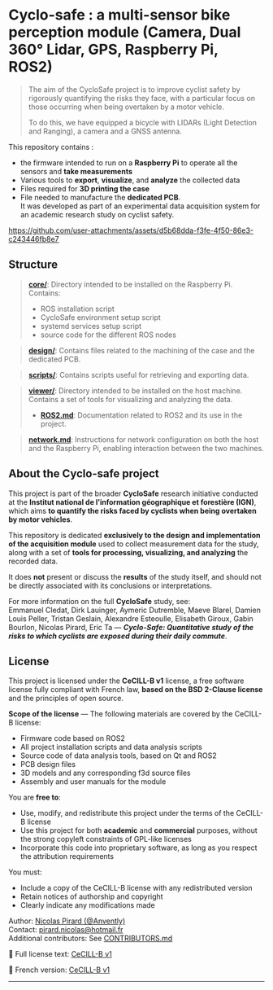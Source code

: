 # Cyclo-safe : a multi-sensor bike perception module (Camera, Dual 360° Lidar, GPS, Raspberry Pi, ROS2)

> The aim of the CycloSafe project is to improve cyclist safety by rigorously quantifying the risks they face, with a particular focus on those occurring when being overtaken by a motor vehicle.
> 
> To do this, we have equipped a bicycle with LIDARs (Light Detection and Ranging), a camera and a GNSS antenna.

This repository contains :
- the firmware intended to run on a **Raspberry Pi** to operate all the sensors and **take measurements**
- Various tools to **export**, **visualize**, and **analyze** the collected data
- Files required for **3D printing the case**
- File needed to manufacture the **dedicated PCB**.  
It was developed as part of an experimental data acquisition system for an academic research study on cyclist safety.

https://github.com/user-attachments/assets/d5b68dda-f3fe-4f50-86e3-c243446fb8e7

## Structure

> [**core/**](core/README.md): Directory intended to be installed on the Raspberry Pi. Contains:
> 	- ROS installation script
> 	- CycloSafe environment setup script
> 	- systemd services setup script
> 	- source code for the different ROS nodes

> [**design/**](design/README.md): Contains files related to the machining of the case and the dedicated PCB.

> [**scripts/**](scripts/README.md): Contains scripts useful for retrieving and exporting data.

> [**viewer/**](viewer/README.md): Directory intended to be installed on the host machine. Contains a set of tools for visualizing and analyzing the data.
> - [**ROS2.md**](viewer/ROS2.md): Documentation related to ROS2 and its use in the project.

> [**network.md**](network.md): Instructions for network configuration on both the host and the Raspberry Pi, enabling interaction between the two machines.

## About the Cyclo-safe project

This project is part of the broader **CycloSafe** research initiative conducted at the **Institut national de l’information géographique et forestière (IGN)**, which aims **to quantify the risks faced by cyclists when being overtaken by motor vehicles**.

This repository is dedicated **exclusively to the design and implementation of the acquisition module** used to collect measurement data for the study, along with a set of **tools for processing, visualizing, and analyzing** the recorded data.

It does **not** present or discuss the **results** of the study itself, and should not be directly associated with its conclusions or interpretations.

For more information on the full **CycloSafe** study, see:  
Emmanuel Cledat, Dirk Lauinger, Aymeric Dutremble, Maeve Blarel, Damien Louis Peller, Tristan Geslain, Alexandre Esteoulle, Elisabeth Giroux, Gabin Bourlon, Nicolas Pirard, Eric Ta — ***Cyclo-Safe: Quantitative study of the risks to which cyclists are exposed during their daily commute***.

## License

This project is licensed under the **CeCILL-B v1** license, a free software license fully compliant with French law, **based on the BSD 2-Clause license** and the principles of open source.

**Scope of the license** — The following materials are covered by the CeCILL-B license:
- Firmware code based on ROS2
- All project installation scripts and data analysis scripts
- Source code of data analysis tools, based on Qt and ROS2
- PCB design files
- 3D models and any corresponding f3d source files
- Assembly and user manuals for the module

You are **free to**:
- Use, modify, and redistribute this project under the terms of the CeCILL-B license
- Use this project for both **academic** and **commercial** purposes, without the strong copyleft constraints of GPL-like licenses
- Incorporate this code into proprietary software, as long as you respect the attribution requirements

You must:
- Include a copy of the CeCILL-B license with any redistributed version
- Retain notices of authorship and copyright
- Clearly indicate any modifications made

Author: [Nicolas Pirard (@Anvently)](https://github.com/Anvently)  
Contact: [pirard.nicolas@hotmail.fr](mailto:pirard.nicolas@hotmail.fr)  
Additional contributors: See [CONTRIBUTORS.md](./CONTRIBUTORS.md)

📄 Full license text: [CeCILL-B v1](http://www.cecill.info/licences/Licence_CeCILL-B_V1-en.html)  

📄 French version: [CeCILL-B v1](https://cecill.info/licences/Licence_CeCILL-B_V1-fr.html)  

---
